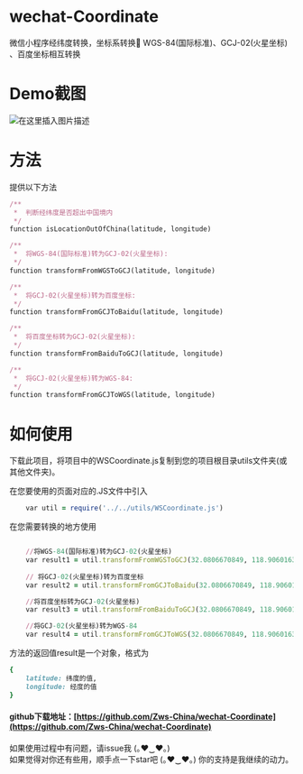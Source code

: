 
# wechat-Coordinate
微信小程序经纬度转换，坐标系转换💯 WGS-84(国际标准)、GCJ-02(火星坐标) 、百度坐标相互转换

# Demo截图
![在这里插入图片描述](https://img-blog.csdnimg.cn/2019012411184361.png?x-oss-process=image/watermark,type_ZmFuZ3poZW5naGVpdGk,shadow_10,text_aHR0cHM6Ly9ibG9nLmNzZG4ubmV0L3FxXzI2NTk4MDc3,size_16,color_FFFFFF,t_70)
# 方法
提供以下方法

```ruby
/**
 *  判断经纬度是否超出中国境内
 */
function isLocationOutOfChina(latitude, longitude) 

/**
 *  将WGS-84(国际标准)转为GCJ-02(火星坐标):
 */
function transformFromWGSToGCJ(latitude, longitude)

/**
 *  将GCJ-02(火星坐标)转为百度坐标:
 */
function transformFromGCJToBaidu(latitude, longitude) 

/**
 *  将百度坐标转为GCJ-02(火星坐标):
 */
function transformFromBaiduToGCJ(latitude, longitude) 

/**
 *  将GCJ-02(火星坐标)转为WGS-84:
 */
function transformFromGCJToWGS(latitude, longitude) 

```
# 如何使用
下载此项目，将项目中的WSCoordinate.js复制到您的项目根目录utils文件夹(或其他文件夹)。

在您要使用的页面对应的.JS文件中引入
```ruby
    var util = require('../../utils/WSCoordinate.js')  
```

在您需要转换的地方使用
```ruby

    //将WGS-84(国际标准)转为GCJ-02(火星坐标)
    var result1 = util.transformFromWGSToGCJ(32.0806670849, 118.9060163095);
    
    // 将GCJ-02(火星坐标)转为百度坐标
    var result2 = util.transformFromGCJToBaidu(32.0806670849, 118.9060163095);

    //将百度坐标转为GCJ-02(火星坐标)
    var result3 = util.transformFromBaiduToGCJ(32.0806670849, 118.9060163095);

    //将GCJ-02(火星坐标)转为WGS-84
    var result4 = util.transformFromGCJToWGS(32.0806670849, 118.9060163095);

```
方法的返回值result是一个对象，格式为
```ruby
{
	latitude: 纬度的值, 
	longitude: 经度的值
}
```


#### github下载地址：[https://github.com/Zws-China/wechat-Coordinate](https://github.com/Zws-China/wechat-Coordinate)

如果使用过程中有问题，请issue我 (｡♥‿♥｡)  <br>
如果觉得对你还有些用，顺手点一下star吧 (｡♥‿♥｡)   你的支持是我继续的动力。<br>

